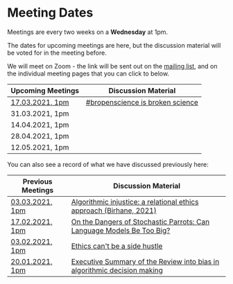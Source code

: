 # Meeting Dates 

Meetings are every two weeks on a **Wednesday** at 1pm.

The dates for upcoming meetings are here, but the discussion material will be voted for in the meeting before. 

We will meet on Zoom - the link will be sent out on the [mailing list](http://eepurl.com/hjkmnX), and on the individual meeting pages that you can click to below. 

| Upcoming Meetings                                      | Discussion Material |
|--------------------------------------------------------|---------------------|
| [17.03.2021, 1pm](meetings/2021/03-march/17-03-21_meeting.md)|[#bropenscience is broken science](https://thepsychologist.bps.org.uk/volume-33/november-2020/bropenscience-broken-science)|
| 31.03.2021, 1pm                                        |                     |
| 14.04.2021, 1pm                                        |                     |
| 28.04.2021, 1pm                                        |                     |
| 12.05.2021, 1pm                                        |                     |

You can also see a record of what we have discussed previously here:

| Previous Meetings | Discussion Material |
|-------------------|---------------------|
| [03.03.2021, 1pm](https://github.com/very-good-science/data-ethics-club/blob/main/meetings/2021/03-march/03-03-21_meeting.md) | [Algorithmic injustice: a relational ethics approach (Birhane, 2021)](https://www.sciencedirect.com/science/article/pii/S2666389921000155) |
| [17.02.2021, 1pm](02-feb/17-02-21_meeting.md) | [On the Dangers of Stochastic Parrots: Can Language Models Be Too Big?](http://faculty.washington.edu/ebender/papers/Stochastic_Parrots.pdf) |
| [03.02.2021, 1pm](https://github.com/very-good-science/data-ethics-club/blob/main/meetings/2021/02-feb/03-02-21_meeting.md)| [Ethics can't be a side hustle](https://deardesignstudent.com/ethics-cant-be-a-side-hustle-b9e78c090aee) |
| [20.01.2021, 1pm](meetings/2021/jan/20-01-21_meeting.md)   | [Executive Summary of the Review into bias in algorithmic decision making](meetings/2021/jan/20-01-20_cdei_algorithmic_bias_summary.pdf)|

